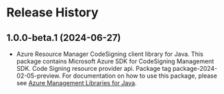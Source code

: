 # Release History

## 1.0.0-beta.1 (2024-06-27)

- Azure Resource Manager CodeSigning client library for Java. This package contains Microsoft Azure SDK for CodeSigning Management SDK. Code Signing resource provider api. Package tag package-2024-02-05-preview. For documentation on how to use this package, please see [Azure Management Libraries for Java](https://aka.ms/azsdk/java/mgmt).

